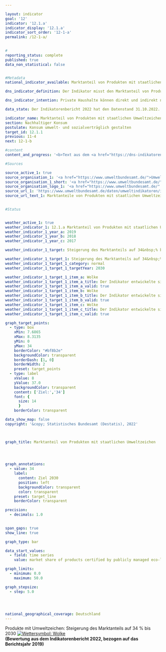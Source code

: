 ```yaml
---

layout: indicator    
goal: '12'    
indicator: '12.1.a'    
indicator_display: '12.1.a'    
indicator_sort_order: '12-1-a'    
permalink: /12-1-a/    
    

#
reporting_status: complete    
published: true    
data_non_statistical: false    


#Metadata    
national_indicator_available: Marktanteil von Produkten mit staatlichen Umweltzeichen    

dns_indicator_definition: Der Indikator misst den Marktanteil von Produkten mit freiwilligen oder verpflichtenden Umweltzeichen, deren Vergabegrundlagen von staatlichen Organen festgelegt werden. Zu den Umweltzeichen und Produkten gehören Energieverbrauchskennzeichnung bei Personenkraftwagen, Haushaltsgroßgeräten, Leuchtmitteln und Fernsehern, Bio-Siegel bei Lebensmitteln sowie Blauer Engel bei Hygienepapieren, Wasch- und Reinigungsmitteln.    

dns_indicator_intention: Private Haushalte können direkt und indirekt nachhaltig konsumieren. Einerseits beeinflusst ihre Einkaufsentscheidung ihre eigene Umweltbilanz, da energieeffiziente Fahrzeuge oder gedämmte Häuser in ihrer Nutzung weniger Energie benötigen und einen geringeren Ausstoß von Treibhausgasen verursachen. Andererseits können die Verbraucherinnen und Verbraucher Produkte erwerben, die auf besonders nachhaltige Weise hergestellt wurden. Ziel der Bundesregierung ist es daher, den Marktanteil von Produkten mit staatlichen Umweltzeichen bis 2030&nbsp;auf 34&nbsp;% zu erhöhen.    

data_state: Der Indikatorenbericht 2022 hat den Datenstand 31.10.2022. Die Daten auf dieser Plattform werden regelmäßig aktualisiert, sodass online aktuellere Daten verfügbar sein können als im <a href="https://dns-indikatoren.de/facts_publications/">Indikatorenbericht 2022</a> veröffentlicht.    

indicator_name: Marktanteil von Produkten mit staatlichen Umweltzeichen    
section: Nachhaltiger Konsum    
postulate: Konsum umwelt- und sozialverträglich gestalten    
target_id: 12.1.1    
previous: 11-4    
next: 12-1-b    

#content     
content_and_progress: '<b>Text aus dem <a href="https://dns-indikatoren.de/facts_publications/">Indikatorenbericht 2022&nbsp;</a></b><br><br>Zwischen 2012&nbsp;und 2019&nbsp;stieg der Marktanteil von Produkten mit staatlichen Umweltzeichen von 3,6&nbsp;% auf 7,9&nbsp;%. Dies entspricht einem Umsatz von insgesamt 26,5&nbsp;Milliarden Euro im Jahr 2019. Der höchste Wert wurde 2016&nbsp;mit 8,6&nbsp;% erreicht. 2017&nbsp;und 2018&nbsp;ist der Anteil im Vergleich zum Vorjahr gesunken, während der Anteil 2019&nbsp;wieder leicht stieg. Der Indikator folgt im Wesentlichen der Entwicklung auf dem Pkw-Markt. Der Marktanteil von A+-Pkw war von 14&nbsp;% (2016) auf 9,6&nbsp;% (2018) zurückgegangen und ist 2019&nbsp;auf 10,0&nbsp;% leicht gestiegen. Zuletzt entwickelte sich der Indikator zwar in die angestrebte Richtung, jedoch wird ohne eine deutliche Steigerung des Marktanteils das Ziel bis zum Jahr 2030&nbsp;erheblich verfehlt.<br><br>Die Daten zum Indikator stammen vom Umweltbundesamt (<abbr title="Umweltbundesamt">UBA</abbr>). Das <abbr title="Umweltbundesamt">UBA</abbr> verwendet zur Berechnung des Indikators Informationen aus diversen Quellen, wie <abbr title="zum Beispiel">z. B.</abbr> von der Gesellschaft für Konsumforschung. Der Indikator setzt sich aus den Marktanteilen von Produkten zusammen, welche entweder die höchste <abbr title="Europäische Union">EU</abbr>-Energieverbrauchskennzeichnung (<abbr title="Europäische Union">EU</abbr>-EVK) innerhalb ihrer Geräteklasse aufweisen oder mit einem der folgenden Umweltzeichen zertifiziert sind: <abbr title="Europäische Union">EU</abbr>-Ecolabel, <abbr title="Europäische Union">EU</abbr>-Bio-Siegel oder Blauer Engel. Die <abbr title="Europäische Union">EU</abbr>-EVK adressiert primär Energieverbrauch und Treibhausgasemissionen, während die anderen drei Umweltzeichen auch andere Umweltbelastungen wie Pestizideinsatz und gefährliche Abwässer berücksichtigen. Der Indikator soll abbilden, ob umweltfreundliche Produktvarianten konventionelle Produktvarianten im Markt ersetzen. Betrachtet wird dabei nur eine Auswahl an Produktgruppen, weil unter anderem nur begrenzt Daten zu Umsätzen von Produkten mit Nachhaltigkeitskennzeichen verfügbar sind. Zudem sollen Doppelzählungen ausgeschlossen werden.<br><br>Der Indikator deckt die Konsumfelder Wohnen, Mobilität und Ernährung ab. Es werden Haushaltsgeräte wie Kühlgeräte, Waschmaschinen, Fernsehgeräte und Klimageräte betrachtet. Weiterhin werden Leuchtmittel, Lebensmittel, Hygienepapier, Wasch- und Reinigungsmittel und Personenkraftwagen erfasst. Da die Märkte der einzelnen Produktgruppen unterschiedlich groß sind, werden die Marktanteile der Produkte mit staatlichen Umweltzeichen mit dem Umsatzvolumen des jeweiligen Gesamtmarktes gewichtet, um Verzerrungen zu vermeiden. Außerdem können auf diese Weise die Ausgaben für umweltfreundliche Produkte in Beziehung zu den Gesamtausgaben der privaten Haushalte gesetzt werden.<br><br>Eine Gewichtung der Marktanteile nach Umweltrelevanz der jeweiligen Produktgruppen ist nicht möglich, da die Umweltzeichen verschiedene Kategorien (Energieverbrauch, Treibhausgasemissionen, Materialbedarf) adressieren, die nicht aufgerechnet werden können. Daher lässt sich eine allumfassende Bewertung über mehrere Umweltkategorien&nbsp;–&nbsp;im Sinne eines Umweltfußabdrucks der Produktgruppen&nbsp;–&nbsp;nicht darstellen. Der Indikator erfasst zudem nur die neu in den Verkehr gebrachten Güter in Relation zum Gesamtmarkt. Somit berücksichtigt er nicht, inwieweit die höhere Effizienz der Geräte zu einer Verhaltensänderung der Konsumenten führt und gegebenenfalls zu einem erhöhten Konsum (sog. Rebound-Effekt). Er beschreibt zudem den Marktanteil auf Basis von Umsätzen. Bedingt durch Preisunterschiede zwischen Produkten mit und ohne entsprechende Umweltsiegel lässt er keine Rückschlüsse auf deren Anzahl zu. Folglich kann eine Änderung des Indikatorwertes auch auf Preisänderungen in einer Produktgruppe zurückzuführen sein.'    

#Sources    

source_active_1: true
source_organisation_1: '<a href="https://www.umweltbundesamt.de/">Umweltbundesamt</a>'
source_organisation_1_short: '<a href="https://www.umweltbundesamt.de/" target="_blank">Umweltbundesamt</a>'
source_organisation_logo_1: '<a href="https://www.umweltbundesamt.de/" target="_blank"><img src="https://dnsUpgradeEnvironment.github.io/dns-indicators/public/OrgImgDe/uba.png" alt="Umweltbundesamt" title=" Klicken Sie hier um zur Homepage der Organisation Umweltbundesamt zu gelangen." style="height:60px; width:148px; border: transparent"/></a>'
source_url_1: 'https://www.umweltbundesamt.de/daten/umweltindikatoren/indikator-umweltfreundlicher-konsum'
source_url_text_1: Marktanteile von Produkten mit staatlichen Umweltzeichen, nach Umsätzen gewichtet
    

#Status    


weather_active_1: true
weather_indicator_1: 12.1.a Marktanteil von Produkten mit staatlichen Umweltzeichen
weather_indicator_1_year_a: 2019
weather_indicator_1_year_b: 2018
weather_indicator_1_year_c: 2017

weather_indicator_1_target: Steigerung des Marktanteils auf 34&nbsp;% bis 2030

weather_indicator_1_target_1: Steigerung des Marktanteils auf 34&nbsp;% bis 2030
weather_indicator_1_target_1_category: normal
weather_indicator_1_target_1_targetYear: 2030

weather_indicator_1_target_1_item_a: Wolke
weather_indicator_1_target_1_item_a_title: Der Indikator entwickelte sich in 2019 zwar in die gewünschte Richtung auf das Ziel zu, bei Fortsetzung der Entwicklung wäre das Ziel im Zieljahr aber um mehr als 20 % der Differenz zwischen Zielwert und dem Wert aus 2019 verfehlt worden.
weather_indicator_1_target_1_item_a_valid: true
weather_indicator_1_target_1_item_b: Wolke
weather_indicator_1_target_1_item_b_title: Der Indikator entwickelte sich in 2018 zwar in die gewünschte Richtung auf das Ziel zu, bei Fortsetzung der Entwicklung wäre das Ziel im Zieljahr aber um mehr als 20 % der Differenz zwischen Zielwert und dem Wert aus 2018 verfehlt worden.
weather_indicator_1_target_1_item_b_valid: true
weather_indicator_1_target_1_item_c: Wolke
weather_indicator_1_target_1_item_c_title: Der Indikator entwickelte sich in 2017 zwar in die gewünschte Richtung auf das Ziel zu, bei Fortsetzung der Entwicklung wäre das Ziel im Zieljahr aber um mehr als 20 % der Differenz zwischen Zielwert und dem Wert aus 2017 verfehlt worden.
weather_indicator_1_target_1_item_c_valid: true    

graph_target_points:
  - type: box
    xMin: 7.6865
    xMax: 8.3135
    yMin: 0
    yMax: 34
    borderColor: "#bf8b2e"
    backgroundColor: transparent
    borderDash: [1, 0]
    borderWidth: 2
    preset: target_points
  - type: label
    xValue: 8
    yValue: 37.0
    backgroundColor: transparent
    content: ['Ziel:','34']
    font: {
      size: 14
      }
    borderColor: transparent    

data_show_map: false    
copyright: '&copy; Statistisches Bundesamt (Destatis), 2022'    

    

graph_title: Marktanteil von Produkten mit staatlichen Umweltzeichen    

    


graph_annotations:
  - value: 34
    label:
      content: Ziel 2030
      position: left
      backgroundColor: transparent
      color: transparent
    preset: target_line
    borderColor: transparent    

precision: 
  - decimals: 1.0
        

span_gaps: true    
show_line: true    

graph_type: bar    

data_start_values: 
  - field: time series
    value: market share of products certified by publicly managed eco-labelling schemes    

graph_limits: 
  - minimum: 0.0
    maximum: 50.0    

graph_stepsize: 
  - step: 5.0
        

            

national_geographical_coverage: Deutschland    
---
```



<div>
  <div class="my-header">
    <label class="default">Produkte mit Umweltzeichen: Steigerung des Marktanteils auf 34&nbsp;% bis 2030
      <a href="https://dnsUpgradeEnvironment.github.io/dns-indicators/status"><img src="https://g205sdgs.github.io/sdg-indicators/public/Wettersymbole/Wolke.png" title="Der Indikator entwickelte sich in 2019 zwar in die gewünschte Richtung auf das Ziel zu, bei Fortsetzung der Entwicklung wäre das Ziel im Zieljahr aber um mehr als 20 % der Differenz zwischen Zielwert und dem Wert aus 2019 verfehlt worden." alt="Wettersymbol: Wolke"/>
      </a>
    </label>
  </div>
</div>
<div class="my-header-note">
  <label class="default"><b>(Bewertung aus dem Indikatorenbericht 2022, bezogen auf das Berichtsjahr 2019)
  </b></label>
</div>